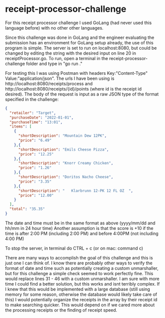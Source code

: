 # receipt-processor-challenge

For this receipt processor challenge I used GoLang (had never used this language before) with no other other languages.

Since this challenge was done in GoLang and the engineer evaluating the submission has an environment for GoLang setup already, the use of this program is simple.  The server is set to run on localhost:8080, but could be changed by editing the string with the desired input on line 20 in receiptProcessor.go.  To run, open a terminal in the receipt-processor-challenge folder and type in "go run ."

For testing this I was using Postman with headers Key:"Content-Type" Value:"application/json".  The urls I have been using is http://localhost:8080/receipts/process and http://localhost:8080/receipts/{id}/points (where id is the receipt id desired).  The body of the request is input as a raw JSON type of the format specified in the challenge:
```json
{
  "retailer": "Target",
  "purchaseDate": "2022-01-01",
  "purchaseTime": "13:01",
  "items": [
    {
      "shortDescription": "Mountain Dew 12PK",
      "price": "6.49"
    },{
      "shortDescription": "Emils Cheese Pizza",
      "price": "12.25"
    },{
      "shortDescription": "Knorr Creamy Chicken",
      "price": "1.26"
    },{
      "shortDescription": "Doritos Nacho Cheese",
      "price": "3.35"
    },{
      "shortDescription": "   Klarbrunn 12-PK 12 FL OZ  ",
      "price": "12.00"
    }
  ],
  "total": "35.35"
}
```

The date and time must be in the same format as above (yyyy/mm/dd and hh/mm in 24 hour time)
Another assumption is that the score is +10 if the time is after 2:00 PM (including 2:00 PM) and before 4:00PM (not including 4:00 PM)

To stop the server, in terminal do CTRL + c (or on mac: command c)

There are many ways to accomplish the goal of this challenge and this is just one I can think of.  I know there are probably other ways to verify the format of date and time such as potentially creating a custom unmarshaller, but for this challenge a simple check seemed to work perfectly fine.  This would replace lines 31 - 46 with a custom unmarshaller.  I am sure with more time I could find a better solution, but this works and isnt terribly complex.  If I knew that this would be implemented with a large database (still using memory for some reason, otherwise the database would likely take care of this) I would potentially organize the receipts in the array by their receipt id to make searching quicker.  This would depend on if we cared more about the processing receipts or the finding of receipt speed.
